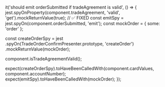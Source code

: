 it('should emit orderSubmitted if tradeAgreement is valid', () => {
  jest.spyOnProperty(component.tradeAgreement, 'valid', 'get').mockReturnValue(true); // ✅ FIXED
  const emitSpy = jest.spyOn(component.orderSubmitted, 'emit');
  const mockOrder = { some: 'order' };

  const createOrderSpy = jest
    .spyOn(TradeOrderConfirmPresenter.prototype, 'createOrder')
    .mockReturnValue(mockOrder);

  component.isTradeAgreementValid();

  expect(createOrderSpy).toHaveBeenCalledWith(component.cardValues, component.accountNumber);
  expect(emitSpy).toHaveBeenCalledWith(mockOrder);
});